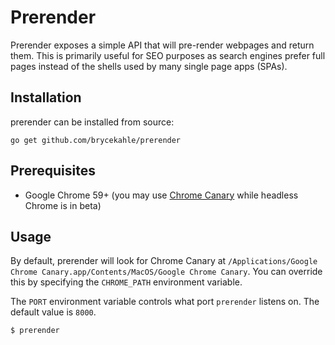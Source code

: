 # Prerender

Prerender exposes a simple API that will pre-render webpages and return them. This is primarily useful for SEO purposes as search engines prefer full pages instead of the shells used by many single page apps (SPAs).

## Installation

prerender can be installed from source:
```
go get github.com/brycekahle/prerender
```

## Prerequisites

- Google Chrome 59+ (you may use [Chrome Canary](https://www.google.com/chrome/browser/canary.html) while headless Chrome is in beta)

## Usage

By default, prerender will look for Chrome Canary at `/Applications/Google Chrome Canary.app/Contents/MacOS/Google Chrome Canary`.
You can override this by specifying the `CHROME_PATH` environment variable.

The `PORT` environment variable controls what port `prerender` listens on. The default value is `8000`.

```
$ prerender
```

